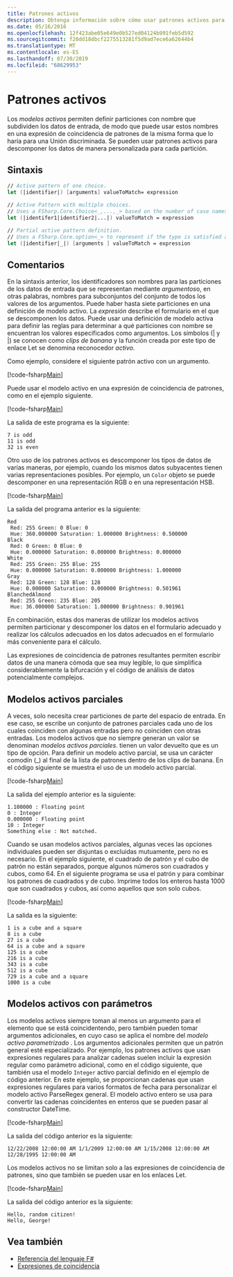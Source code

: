 ```yaml
---
title: Patrones activos
description: Obtenga información sobre cómo usar patrones activos para definir particiones con nombre que subdividen F# los datos de entrada en el lenguaje de programación.
ms.date: 05/16/2016
ms.openlocfilehash: 12f423abe05e649e0b527ed04124b991feb5d592
ms.sourcegitcommit: f20dd18dbcf2275513281f5d9ad7ece6a62644b4
ms.translationtype: MT
ms.contentlocale: es-ES
ms.lasthandoff: 07/30/2019
ms.locfileid: "68629953"
---
```

# <a name="active-patterns"></a>Patrones activos

Los *modelos activos* permiten definir particiones con nombre que subdividen los datos de entrada, de modo que puede usar estos nombres en una expresión de coincidencia de patrones de la misma forma que lo haría para una Unión discriminada. Se pueden usar patrones activos para descomponer los datos de manera personalizada para cada partición.

## <a name="syntax"></a>Sintaxis

```fsharp
// Active pattern of one choice.
let (|identifier|) [arguments] valueToMatch= expression

// Active Pattern with multiple choices.
// Uses a FSharp.Core.Choice<_,...,_> based on the number of case names. In F#, the limitation n <= 7 applies.
let (|identifer1|identifier2|...|) valueToMatch = expression

// Partial active pattern definition.
// Uses a FSharp.Core.option<_> to represent if the type is satisfied at the call site.
let (|identifier|_|) [arguments ] valueToMatch = expression
```

## <a name="remarks"></a>Comentarios

En la sintaxis anterior, los identificadores son nombres para las particiones de los datos de entrada que se representan mediante *argumentos*o, en otras palabras, nombres para subconjuntos del conjunto de todos los valores de los argumentos. Puede haber hasta siete particiones en una definición de modelo activo. La *expresión* describe el formulario en el que se descomponen los datos. Puede usar una definición de modelo activa para definir las reglas para determinar a qué particiones con nombre se encuentran los valores especificados como argumentos. Los símbolos (| y |) se conocen como *clips de banana* y la función creada por este tipo de enlace Let se denomina reconocedor *activo*.

Como ejemplo, considere el siguiente patrón activo con un argumento.

[!code-fsharp[Main](~/samples/snippets/fsharp/lang-ref-2/snippet5001.fs)]

Puede usar el modelo activo en una expresión de coincidencia de patrones, como en el ejemplo siguiente.

[!code-fsharp[Main](~/samples/snippets/fsharp/lang-ref-2/snippet5002.fs)]

La salida de este programa es la siguiente:

```
7 is odd
11 is odd
32 is even
```

Otro uso de los patrones activos es descomponer los tipos de datos de varias maneras, por ejemplo, cuando los mismos datos subyacentes tienen varias representaciones posibles. Por ejemplo, un `Color` objeto se puede descomponer en una representación RGB o en una representación HSB.

[!code-fsharp[Main](~/samples/snippets/fsharp/lang-ref-2/snippet5003.fs)]

La salida del programa anterior es la siguiente:

```
Red
 Red: 255 Green: 0 Blue: 0
 Hue: 360.000000 Saturation: 1.000000 Brightness: 0.500000
Black
 Red: 0 Green: 0 Blue: 0
 Hue: 0.000000 Saturation: 0.000000 Brightness: 0.000000
White
 Red: 255 Green: 255 Blue: 255
 Hue: 0.000000 Saturation: 0.000000 Brightness: 1.000000
Gray
 Red: 128 Green: 128 Blue: 128
 Hue: 0.000000 Saturation: 0.000000 Brightness: 0.501961
BlanchedAlmond
 Red: 255 Green: 235 Blue: 205
 Hue: 36.000000 Saturation: 1.000000 Brightness: 0.901961
```

En combinación, estas dos maneras de utilizar los modelos activos permiten particionar y descomponer los datos en el formulario adecuado y realizar los cálculos adecuados en los datos adecuados en el formulario más conveniente para el cálculo.

Las expresiones de coincidencia de patrones resultantes permiten escribir datos de una manera cómoda que sea muy legible, lo que simplifica considerablemente la bifurcación y el código de análisis de datos potencialmente complejos.

## <a name="partial-active-patterns"></a>Modelos activos parciales

A veces, solo necesita crear particiones de parte del espacio de entrada. En ese caso, se escribe un conjunto de patrones parciales cada uno de los cuales coinciden con algunas entradas pero no coinciden con otras entradas. Los modelos activos que no siempre generan un valor se denominan *modelos activos parciales*. tienen un valor devuelto que es un tipo de opción. Para definir un modelo activo parcial, se usa un carácter comodín (\_) al final de la lista de patrones dentro de los clips de banana. En el código siguiente se muestra el uso de un modelo activo parcial.

[!code-fsharp[Main](~/samples/snippets/fsharp/lang-ref-2/snippet5004.fs)]

La salida del ejemplo anterior es la siguiente:

```
1.100000 : Floating point
0 : Integer
0.000000 : Floating point
10 : Integer
Something else : Not matched.
```

Cuando se usan modelos activos parciales, algunas veces las opciones individuales pueden ser disjuntas o excluidas mutuamente, pero no es necesario. En el ejemplo siguiente, el cuadrado de patrón y el cubo de patrón no están separados, porque algunos números son cuadrados y cubos, como 64. En el siguiente programa se usa el patrón y para combinar los patrones de cuadrados y de cubo. Imprime todos los enteros hasta 1000 que son cuadrados y cubos, así como aquellos que son solo cubos. 

[!code-fsharp[Main](~/samples/snippets/fsharp/lang-ref-2/snippet5005.fs)]

La salida es la siguiente:

```
1 is a cube and a square
8 is a cube
27 is a cube
64 is a cube and a square
125 is a cube
216 is a cube
343 is a cube
512 is a cube
729 is a cube and a square
1000 is a cube
```

## <a name="parameterized-active-patterns"></a>Modelos activos con parámetros

Los modelos activos siempre toman al menos un argumento para el elemento que se está coincidentendo, pero también pueden tomar argumentos adicionales, en cuyo caso se aplica el nombre del *modelo activo parametrizado* . Los argumentos adicionales permiten que un patrón general esté especializado. Por ejemplo, los patrones activos que usan expresiones regulares para analizar cadenas suelen incluir la expresión regular como parámetro adicional, como en el código siguiente, que también usa el modelo `Integer` activo parcial definido en el ejemplo de código anterior. En este ejemplo, se proporcionan cadenas que usan expresiones regulares para varios formatos de fecha para personalizar el modelo activo ParseRegex general. El modelo activo entero se usa para convertir las cadenas coincidentes en enteros que se pueden pasar al constructor DateTime.

[!code-fsharp[Main](~/samples/snippets/fsharp/lang-ref-2/snippet5006.fs)]

La salida del código anterior es la siguiente:

```
12/22/2008 12:00:00 AM 1/1/2009 12:00:00 AM 1/15/2008 12:00:00 AM 12/28/1995 12:00:00 AM
```

Los modelos activos no se limitan solo a las expresiones de coincidencia de patrones, sino que también se pueden usar en los enlaces Let.

[!code-fsharp[Main](~/samples/snippets/fsharp/lang-ref-2/snippet5007.fs)]

La salida del código anterior es la siguiente:

```
Hello, random citizen!
Hello, George!
```

## <a name="see-also"></a>Vea también

- [Referencia del lenguaje F#](index.md)
- [Expresiones de coincidencia](match-expressions.md)

